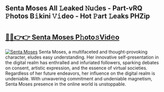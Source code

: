 ## Senta Moses All 𝙻eaked 𝙽u𝚍es - Part-vRQ 𝙿hotos B𝚒kini 𝚅𝚒deo - Hot 𝙿art 𝙻eaks PHZip

# <h2><a href="http://ld7plwo.urlbe.top/?page=Senta+Moses">🔗🔗👉👉 Senta Moses P𝚑oto𝚜Vid𝚎o</a></h2>

[![Senta Moses](https://i.imgur.com/eBuTRDB.gif)](http://ld7plwo.urlbe.top/?page=Senta+Moses)
Senta Moses, a multifaceted and thought-provoking character, eludes easy understanding. Her innovative self-presentation in the digital realm has enthralled and infuriated followers, sparking debates on consent, artistic expression, and the essence of virtual societies. Regardless of her future endeavors, her influence on the digital realm is undeniable. With unwavering commitment and undeniable magnetism, Senta Moses presence in the online world is unstoppable.

